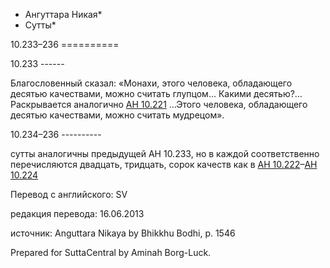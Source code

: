* Ангуттара Никая*
* Сутты*

10\.233–236
\=\=\=\=\=\=\=\=\=\=

10\.233
\-\-\-\-\-\-

Благословенный сказал: «Монахи, этого человека, обладающего десятью качествами, можно считать глупцом… Какими десятью?… Раскрывается аналогично [АН 10\.221](/an10\.221/ru/sv) …Этого человека, обладающего десятью качествами, можно считать мудрецом»\.

10\.234–236
\-\-\-\-\-\-\-\-\-\-

сутты аналогичны предыдущей АН 10\.233, но в каждой соответственно перечисляются двадцать, тридцать, сорок качеств как в [АН 10\.222](/an10\.222/ru/sv)–[АН 10\.224](/an10\.224/ru/sv)

Перевод с английского: SV

редакция перевода: 16\.06\.2013

источник: Anguttara Nikaya by Bhikkhu Bodhi, p\. 1546

Prepared for SuttaCentral by Aminah Borg\-Luck\.